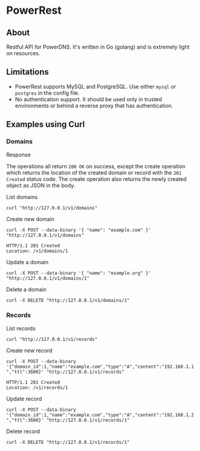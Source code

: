 # PowerRest

## About

Restful API for PowerDNS. It's written in Go (golang) and is extremely light on resources.

## Limitations
* PowerRest supports MySQL and PostgreSQL. Use either `mysql` or `postgres` in the config file.
* No authentication support. It should be used only in trusted environments or behind a reverse proxy that has authentication.

## Examples using Curl

### Domains

Response

The operations all return `200 OK` on success, except the create operation which returns the location of the created domain or record with the `201 Created` status code. The create operation also returns the newly created object as JSON in the body.

List domains

`curl "http://127.0.0.1/v1/domains"`

Create new domain

`curl -X POST --data-binary '{ "name": "example.com" }' "http://127.0.0.1/v1/domains"`

    HTTP/1.1 201 Created
    Location: /v1/domains/1

Update a domain

`curl -X POST --data-binary '{ "name": "example.org" }' "http://127.0.0.1/v1/domains/1"`

Delete a domain

`curl -X DELETE "http://127.0.0.1/v1/domains/1"`

### Records

List records

`curl "http://127.0.0.1/v1/records"`

Create new record

`curl -X POST --data-binary '{"domain_id":1,"name":"example.com","type":"A","content":"192.168.1.1","ttl":3600}' "http://127.0.0.1/v1/records"`

    HTTP/1.1 201 Created
    Location: /v1/records/1


Update record

`curl -X POST --data-binary '{"domain_id":1,"name":"example.com","type":"A","content":"192.168.1.2","ttl":3600}' "http://127.0.0.1/v1/records/1"`

Delete record

`curl -X DELETE "http://127.0.0.1/v1/records/1"`
